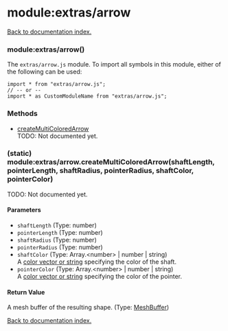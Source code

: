 # module:extras/arrow

[Back to documentation index.](index.md)

<a name='extras_arrow'></a>
### module:extras/arrow()

The <code>extras/arrow.js</code> module.
To import all symbols in this module, either of the following can be used:

    import * from "extras/arrow.js";
    // -- or --
    import * as CustomModuleName from "extras/arrow.js";

### Methods

* [createMultiColoredArrow](#extras_arrow.createMultiColoredArrow)<br>TODO: Not documented yet.

<a name='extras_arrow.createMultiColoredArrow'></a>
### (static) module:extras/arrow.createMultiColoredArrow(shaftLength, pointerLength, shaftRadius, pointerRadius, shaftColor, pointerColor)

TODO: Not documented yet.

#### Parameters

* `shaftLength` (Type: number)
* `pointerLength` (Type: number)
* `shaftRadius` (Type: number)
* `pointerRadius` (Type: number)
* `shaftColor` (Type: Array.&lt;number> | number | string)<br>A <a href="toGLColor.md">color vector or string</a> specifying the color of the shaft.
* `pointerColor` (Type: Array.&lt;number> | number | string)<br>A <a href="toGLColor.md">color vector or string</a> specifying the color of the pointer.

#### Return Value

A mesh buffer of the resulting shape. (Type: <a href="MeshBuffer.md">MeshBuffer</a>)

[Back to documentation index.](index.md)
